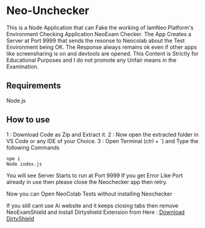 # Neo-Unchecker

This is a Node Application that can Fake the working of IamNeo Platform's Environment Checking Application NeoExam Checker.
The App Creates a Server at Port 9999 that sends the resonse to Neocolab about the Test Environment being OK.
The Response always remains ok even if other apps like screensharing is on and devtools are opened.
This Content is Strictly for Educational Purposes and I do not promote any Unfair means in the Examination.

## Requirements

Node.js 

## How to use

1 : Download Code as Zip and Extract it.
2 : Now open the extracted folder in VS Code or any IDE of your Choice.
3 : Open Terminal (ctrl + `) and Type the following Commands 

```
npm i
Node index.js
```
You will see Server Starts to run at Port 9999
If you get Error Like Port already in use then please close the Neochecker app then retry.

Now you can Open NeoColab Tests without installing Neochecker

If you still cant use Ai website and it keeps closing tabs then remove NeoExamShield and install Dirtyshield Extension from Here : [Download DirtyShield](https://github.com/ayushshukla8920/Dirtyshield)
